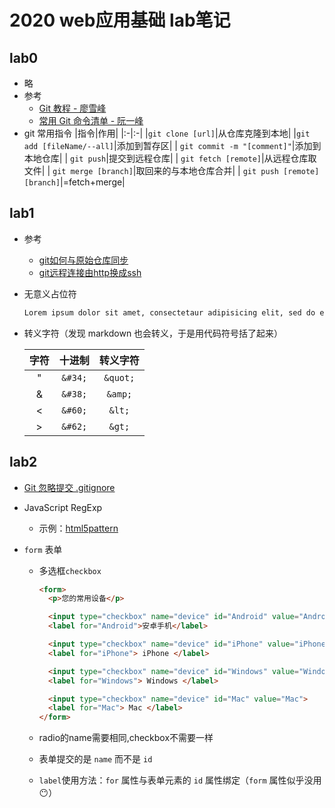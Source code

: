 # 2020 web应用基础 lab笔记

## lab0

* 略
* 参考
  * [Git 教程 - 廖雪峰](https://www.liaoxuefeng.com/wiki/896043488029600)
  * [常用 Git 命令清单 - 阮一峰](http://www.ruanyifeng.com/blog/2015/12/git-cheat-sheet.html)
* git 常用指令
  |指令|作用|
  |:-|:-|
  |`git clone [url]`|从仓库克隆到本地|
  |`git add [fileName/--all]`|添加到暂存区|
  | `git commit -m "[comment]"`|添加到本地仓库|
  | `git push`|提交到远程仓库|
  | `git fetch [remote]`|从远程仓库取文件|
  | `git merge [branch]`|取回来的与本地仓库合并|
  | `git push [remote] [branch]`|=fetch+merge|

## lab1

* 参考
  * [git如何与原始仓库同步](https://blog.csdn.net/libing403/article/details/51729744)
  * [git远程连接由http换成ssh](https://blog.csdn.net/u013983033/article/details/89393567)

* 无意义占位符

  ```markdown
  Lorem ipsum dolor sit amet, consectetaur adipisicing elit, sed do eiusmod tempor incididunt ut labore et dolore magna aliqua. Ut enim ad minim veniam, quis nostrud exercitation ullamco laboris nisi ut aliquip ex ea commodo consequat. Duis aute irure dolor in reprehenderit in voluptate velit esse cillum dolore eu fugiat nulla pariatur. Excepteur sint occaecat cupidatat non proident, sunt in culpa qui officia deserunt mollit anim id est laborum Et harumd und lookum like Greek to me, dereud facilis est er expedit distinct. Nam liber te conscient to factor tum poen legum odioque civiuda. Et tam neque pecun modut est neque nonor et imper ned libidig met, consectetur adipiscing elit, sed ut labore et dolore magna aliquam.
  ```

* 转义字符（发现 markdown 也会转义，于是用代码符号括了起来）

  |字符|十进制|转义字符|
  |:-:|:-:|:-:|
  |"|`&#34;`|`&quot;`|
  |&|`&#38;`|`&amp;`|
  |<|`&#60;`|`&lt;`|
  |>|`&#62;`|`&gt;`|

## lab2

* [Git 忽略提交 .gitignore](https://www.jianshu.com/p/74bd0ceb6182)

* JavaScript RegExp
  * 示例：[html5pattern](http://html5pattern.com/)

* `form` 表单

  * 多选框`checkbox`

    ```html
    <form>
      <p>您的常用设备</p>

      <input type="checkbox" name="device" id="Android" value="Android">
      <label for="Android">安卓手机</label>

      <input type="checkbox" name="device" id="iPhone" value="iPhone">
      <label for="iPhone"> iPhone </label>

      <input type="checkbox" name="device" id="Windows" value="Windows">
      <label for="Windows"> Windows </label>

      <input type="checkbox" name="device" id="Mac" value="Mac">
      <label for="Mac"> Mac </label>
    </form>
    ```

  * radio的name需要相同,checkbox不需要一样

  * 表单提交的是 `name` 而不是 `id`

  * `label`使用方法：`for` 属性与表单元素的 `id` 属性绑定（`form` 属性似乎没用😶）
